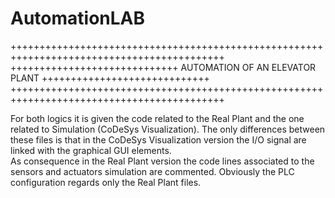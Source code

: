 # AutomationLAB
+++++++++++++++++++++++++++++++++++++++++++++++++++++++++++++++++++++++++++++++++++++++++++
+++++++++++++++++++++++++++++ AUTOMATION OF AN ELEVATOR PLANT +++++++++++++++++++++++++++++ 
+++++++++++++++++++++++++++++++++++++++++++++++++++++++++++++++++++++++++++++++++++++++++++

For both logics it is given the code related to the Real Plant and the one related to 
Simulation (CoDeSys Visualization).
The only differences between these files is that in the CoDeSys Visualization version 
the I/O signal are linked with the graphical GUI elements.  
As consequence in the Real Plant version the code lines associated to the sensors and 
actuators simulation are commented. 
Obviously the PLC configuration regards only the Real Plant files. 
